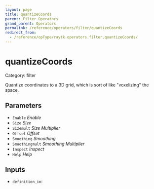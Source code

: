 ```yaml
---
layout: page
title: quantizeCoords
parent: Filter Operators
grand_parent: Operators
permalink: /reference/operators/filter/quantizeCoords
redirect_from:
  - /reference/opType/raytk.operators.filter.quantizeCoords/
---
```


# quantizeCoords

Category: filter



Quantize coordinates to a 3D grid, which is sort of like "voxelizing" the space.

## Parameters

* `Enable` *Enable*
* `Size` *Size*
* `Sizemult` *Size Multiplier*
* `Offset` *Offset*
* `Smoothing` *Smoothing*
* `Smoothingmult` *Smoothing Multiplier*
* `Inspect` *Inspect*
* `Help` *Help*

## Inputs

* `definition_in`: 